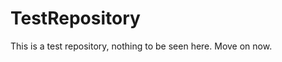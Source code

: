 TestRepository
==============

This is a test repository, nothing to be seen here. Move on now.  
 
 
   
     
   
          
   
    
  
    
 
   
   
 
  
  
 
 
 
 
 
